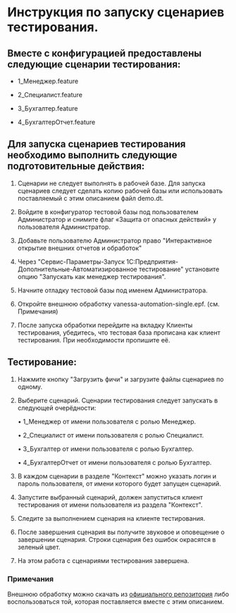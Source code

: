 # Инструкция по запуску сценариев тестирования.

  

## Вместе с конфигурацией предоставлены следующие сценарии тестирования:

- 1_Менеджер.feature

- 2_Специалист.feature

- 3_Бухгалтер.feature

- 4_БухгалтерОтчет.feature

## Для запуска сценариев тестирования необходимо выполнить следующие подготовительные действия:

1. Сценарии не следует выполнять в рабочей базе. Для запуска сценариев следует сделать копию рабочей базы или использовать поставляемый с этим описанием файл demo.dt.

2. Войдите в конфигуратор тестовой базы под пользователем Администратор и снимите флаг «Защита от опасных действий» у пользователя Администратор.

3. Добавьте пользователю Администратор право "Интерактивное открытие внешних отчетов и обработок"

4. Через "Сервис-Параметры-Запуск 1С:Предприятия-Дополнительные-Автоматизированное тестирование" установите опцию "Запускать как менеджер тестирования".

5. Начните отладку тестовой базы под именем Администратора.

6. Откройте внешнюю обработку vanessa-automation-single.epf. (см. Примечания)

7. После запуска обработки перейдите на вкладку Клиенты тестирования, убедитесь, что тестовая база прописана как клиент тестирования. При необходимости пропишите её.

## Тестирование:

1. Нажмите кнопку "Загрузить фичи" и загрузите файлы сценариев по одному.

2. Выберите сценарий. Сценарии тестирования следует запускать в следующей очерёдности:

	• 1_Менеджер от имени пользователя с ролью Менеджер.

	• 2_Специалист от имени пользователя с ролью Специалист.

	• 3_Бухгалтер от имени пользователя с ролью Бухгалтер.

	• 4_БухгалтерОтчет от имени пользователя с ролью Бухгалтер.

3. В каждом сценарии в разделе "Контекст" можно указать логин и пароль пользователя, от имени которого будет запущен сценарий.

4. Запустите выбранный сценарий, должен запуститься клиент тестирования от имени пользователя из раздела "Контекст".

5. Следите за выполнением сценария на клиенте тестирования.

6. После завершения сценария вы получите звуковое и оповещение о завершении сценария. Строки сценария без ошибок окрасятся в зеленый цвет.

7. На этом работа с сценариями тестирования завершена.

  

### Примечания

Внешнюю обработку можно скачать из [официального репозитория](https://pr-mex.github.io/vanessa-automation/dev/) либо воспользоваться той, которая поставляется вместе с этим описанием.